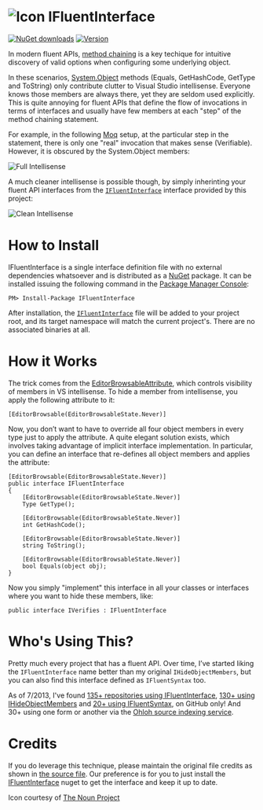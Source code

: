 ![Icon](https://raw.github.com/kzu/IFluentInterface/master/images/icon-32.png) IFluentInterface
================

[![NuGet downloads](https://img.shields.io/nuget/dt/IFluentInterface.svg)](https://www.nuget.org/packages/IFluentInterface)
[![Version](https://img.shields.io/nuget/v/IFluentInterface.svg)](https://www.nuget.org/packages/IFluentInterface)

In modern fluent APIs, [method chaining](http://en.wikipedia.org/wiki/Method_chaining) is a key techique for intuitive discovery of valid options when configuring some underlying object. 

In these scenarios, [System.Object](http://msdn.microsoft.com/en-us/library/system.object.aspx) methods (Equals, GetHashCode, GetType and ToString) only contribute clutter to Visual Studio intellisense. Everyone knows those members are always there, yet they are seldom used explicitly. This is quite annoying for fluent APIs that define the flow of invocations in terms of interfaces and usually have few members at each "step" of the method chaining statement.

For example, in the following [Moq](https://github.com/Moq) setup, at the particular step in the statement, there is only one "real" invocation that makes sense (Verifiable). However, it is obscured by the System.Object members:

![Full Intellisense](https://raw.github.com/kzu/IFluentInterface/master/images/full-intellisense.png)

A much cleaner intellisense is possible though, by simply inherinting your fluent API interfaces from the [`IFluentInterface`](https://github.com/kzu/IFluentInterface/blob/master/content/IFluentInterface.cs.pp) interface provided by this project:

![Clean Intellisense](https://raw.github.com/kzu/IFluentInterface/master/images/clean-intellisense.png)


# How to Install
IFluentInterface is a single interface definition file with no external dependencies whatsoever and is distributed as a [NuGet](https://nuget.org/packages/ifluentinterface) package. It can be installed issuing the following command in the [Package Manager Console](http://docs.nuget.org/docs/start-here/using-the-package-manager-console):

    PM> Install-Package IFluentInterface

After installation, the [`IFluentInterface`](https://github.com/kzu/IFluentInterface/blob/master/content/IFluentInterface.cs.pp) file will be added to your project root, and its target namespace will match the current project's. There are no associated binaries at all.


# How it Works
The trick comes from the [EditorBrowsableAttribute](http://msdn2.microsoft.com/en-us/library/System.ComponentModel.EditorBrowsableAttribute.aspx), which controls visibility of members in VS intellisense. To hide a member from intellisense, you apply the following attribute to it:

```
[EditorBrowsable(EditorBrowsableState.Never)]
```

Now, you don’t want to have to override all four object members in every type just to apply the attribute. A quite elegant solution exists, which involves taking advantage of implicit interface implementation. In particular, you can define an interface that re-defines all object members and applies the attribute:

```
[EditorBrowsable(EditorBrowsableState.Never)]
public interface IFluentInterface
{
    [EditorBrowsable(EditorBrowsableState.Never)]
    Type GetType();
 
    [EditorBrowsable(EditorBrowsableState.Never)]
    int GetHashCode();
 
    [EditorBrowsable(EditorBrowsableState.Never)]
    string ToString();
 
    [EditorBrowsable(EditorBrowsableState.Never)]
    bool Equals(object obj);
}
```

Now you simply "implement" this interface in all your classes or interfaces where you want to hide these members, like:

```
public interface IVerifies : IFluentInterface
```


# Who's Using This?
Pretty much every project that has a fluent API. Over time, I’ve started liking the `IFluentInterface` name better than my original `IHideObjectMembers`, but you can also find this interface defined as `IFluentSyntax` too.

As of 7/2013, I've found [135+ repositories using IFluentInterface](https://github.com/search?q=%22interface+IFluentInterface%22&type=Code&ref=searchresults), [130+ using IHideObjectMembers](https://github.com/search?q=%22interface+IHideObjectMembers%22&type=Code&ref=searchresults) and [20+ using IFluentSyntax](https://github.com/search?q=%22interface+IFluentSyntax%22&type=Code&ref=searchresults), on GitHub only! And 30+ using one form or another via the [Ohloh source indexing service](http://code.ohloh.net/search?s=idef%3AIFluentInterface&browser=Default&filterChecked=true). 


# Credits
If you do leverage this technique, please maintain the original file credits as shown in [the source file](https://github.com/kzu/IFluentInterface/blob/master/content/IFluentInterface.cs.pp). Our preference is for you to just install the [IFluentInterface](http://nuget.org/packages/ifluentinterface) nuget to get the interface and keep it up to date.


Icon courtesy of [The Noun Project](http://thenounproject.com)
